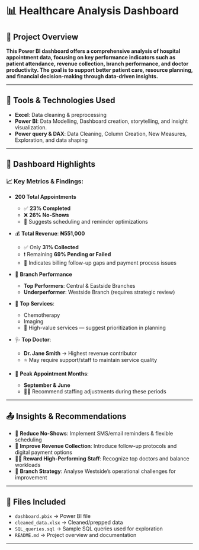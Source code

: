 # 📊 Healthcare Analysis Dashboard

## 📌 Project Overview

__This Power BI dashboard offers a comprehensive analysis of hospital appointment data, focusing on key performance indicators such as patient attendance, revenue collection, branch performance, and doctor productivity. The goal is to support better **patient care**, **resource planning**, and **financial decision-making** through data-driven insights.__

---

## 🧰 Tools & Technologies Used

- **Excel**: Data cleaning & preprocessing  
- **Power BI**: Data Modelling, Dashboard creation, storytelling, and insight visualization.
- **Power query & DAX**: Data Cleaning, Column Creation, New Measures, Exploration, and data shaping  

---

## 🏥 Dashboard Highlights

### 📈 Key Metrics & Findings:

- **200 Total Appointments**
  - ✅ **23% Completed**
  - ❌ **26% No-Shows**
  - 📅 Suggests scheduling and reminder optimizations

- 💰 **Total Revenue**: **₦551,000**
  - ✅ Only **31% Collected**
  - ❗ Remaining **69% Pending or Failed**
  - 📌 Indicates billing follow-up gaps and payment process issues

- 🏥 **Branch Performance**
  - **Top Performers**: Central & Eastside Branches
  - **Underperformer**: Westside Branch (requires strategic review)

- 🧪 **Top Services**:
  - Chemotherapy
  - Imaging  
  - 🚀 High-value services — suggest prioritization in planning

- 🩺 **Top Doctor**:
  - **Dr. Jane Smith** → Highest revenue contributor  
  - ⭐ May require support/staff to maintain service quality

- 📆 **Peak Appointment Months**:
  - **September & June**
  - 🧑‍⚕️ Recommend staffing adjustments during these periods

---

## 📤 Insights & Recommendations

- 🔔 **Reduce No-Shows**: Implement SMS/email reminders & flexible scheduling
- 💸 **Improve Revenue Collection**: Introduce follow-up protocols and digital payment options
- 🧑‍⚕️ **Reward High-Performing Staff**: Recognize top doctors and balance workloads
- 🏥 **Branch Strategy**: Analyse Westside’s operational challenges for improvement

---

## 📎 Files Included

- `dashboard.pbix` → Power BI file  
- `cleaned_data.xlsx` → Cleaned/prepped data  
- `SQL_queries.sql` → Sample SQL queries used for exploration  
- `README.md` → Project overview and documentation

---


